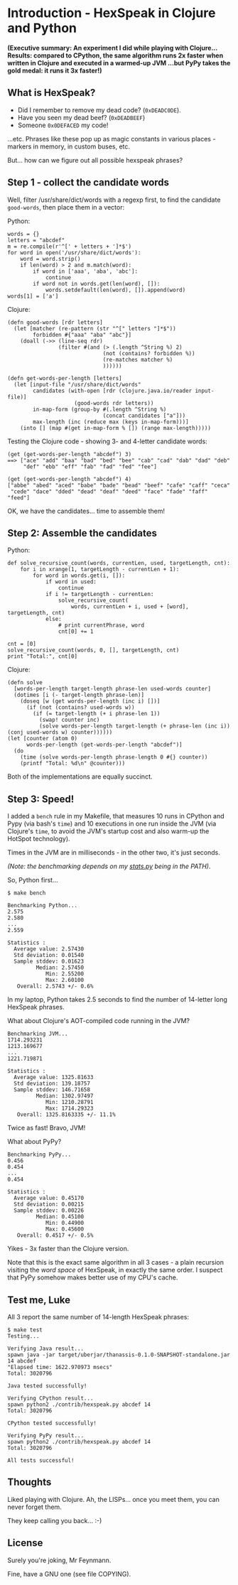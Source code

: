 # Introduction - HexSpeak in Clojure and Python

**(Executive summary: An experiment I did while playing with Clojure...
Results: compared to CPython, the same algorithm runs 2x faster
when written in Clojure and executed in a warmed-up JVM ...but
PyPy takes the gold medal: it runs it 3x faster!)**

## What is HexSpeak?

- Did I remember to remove my dead code? (`0xDEADC0DE`).
- Have you seen my dead beef? (`0xDEADBEEF`)
- Someone `0x0DEFACED` my code!

...etc. Phrases like these pop up as magic constants in various 
places - markers in memory, in custom buses, etc.

But... how can we figure out all possible hexspeak phrases?

## Step 1 - collect the candidate words

Well, filter /usr/share/dict/words with a regexp first,
to find the candidate `good-words`, then place them
in a vector:

Python:

    words = {}
    letters = "abcdef"
    m = re.compile(r'^[' + letters + ']*$')
    for word in open('/usr/share/dict/words'):
        word = word.strip()
        if len(word) > 2 and m.match(word):
            if word in ['aaa', 'aba', 'abc']:
                continue
            if word not in words.get(len(word), []):
                words.setdefault(len(word), []).append(word)
    words[1] = ['a']

Clojure:

    (defn good-words [rdr letters]
      (let [matcher (re-pattern (str "^[" letters "]*$"))
            forbidden #{"aaa" "aba" "abc"}]
        (doall (->> (line-seq rdr)
                    (filter #(and (> (.length ^String %) 2)
                                  (not (contains? forbidden %))
                                  (re-matches matcher %)
                                  ))))))
    
    (defn get-words-per-length [letters]
      (let [input-file "/usr/share/dict/words"
            candidates (with-open [rdr (clojure.java.io/reader input-file)]
                         (good-words rdr letters))
            in-map-form (group-by #(.length ^String %)
                                  (concat candidates ["a"]))
            max-length (inc (reduce max (keys in-map-form)))]
        (into [] (map #(get in-map-form % []) (range max-length)))))

Testing the Clojure code - showing 3- and 4-letter candidate words:

    (get (get-words-per-length "abcdef") 3)
    ==> ["ace" "add" "baa" "bad" "bed" "bee" "cab" "cad" "dab" "dad" "deb"
         "def" "ebb" "eff" "fab" "fad" "fed" "fee"]

    (get (get-words-per-length "abcdef") 4)
    ["abbe" "abed" "aced" "babe" "bade" "bead" "beef" "cafe" "caff" "ceca"
     "cede" "dace" "dded" "dead" "deaf" "deed" "face" "fade" "faff" "feed"]

OK, we have the candidates... time to assemble them!

## Step 2: Assemble the candidates

Python:

    def solve_recursive_count(words, currentLen, used, targetLength, cnt):
        for i in xrange(1, targetLength - currentLen + 1):
            for word in words.get(i, []):
                if word in used:
                    continue
                if i != targetLength - currentLen:
                    solve_recursive_count(
                        words, currentLen + i, used + [word], targetLength, cnt)
                else:
                    # print currentPhrase, word
                    cnt[0] += 1

    cnt = [0]
    solve_recursive_count(words, 0, [], targetLength, cnt)
    print "Total:", cnt[0]

Clojure:

    (defn solve
      [words-per-length target-length phrase-len used-words counter]
      (dotimes [i (- target-length phrase-len)]
        (doseq [w (get words-per-length (inc i) [])]
          (if (not (contains? used-words w))
            (if (= target-length (+ i phrase-len 1))
              (swap! counter inc)
              (solve words-per-length target-length (+ phrase-len (inc i)) (conj used-words w) counter))))))
    (let [counter (atom 0)
          words-per-length (get-words-per-length "abcdef")]
      (do
        (time (solve words-per-length phrase-length 0 #{} counter))
        (printf "Total: %d\n" @counter)))

Both of the implementations are equally succinct.

## Step 3: Speed!

I added a `bench` rule in my Makefile, that measures 10 runs in CPython and Pypy
(via bash's `time`) and 10 executions in one run inside the JVM (via Clojure's
`time`, to avoid the JVM's startup cost and also warm-up the HotSpot technology).

Times in the JVM are in milliseconds - in the other two, it's just seconds.

*(Note: the benchmarking depends on my [stats.py](https://github.com/ttsiodras/utils/blob/master/stats.py)
being in the PATH)*.

So, Python first...

    $ make bench

    Benchmarking Python...
    2.575
    2.580
    ...
    2.559
    
    Statistics :
      Average value: 2.57430
      Std deviation: 0.01540
      Sample stddev: 0.01623
             Median: 2.57450
                Min: 2.55200
                Max: 2.60100
       Overall: 2.5743 +/- 0.6%

In my laptop, Python takes 2.5 seconds to find the number of 14-letter long
HexSpeak phrases.

What about Clojure's AOT-compiled code running in the JVM?

    Benchmarking JVM...
    1714.293231
    1213.169677
    ...
    1221.719871
    
    Statistics :
      Average value: 1325.81633
      Std deviation: 139.18757
      Sample stddev: 146.71658
             Median: 1302.97497
                Min: 1210.28791
                Max: 1714.29323
       Overall: 1325.8163335 +/- 11.1%

Twice as fast! Bravo, JVM!

What about PyPy?

    Benchmarking PyPy...
    0.456
    0.454
    ...
    0.454
    
    Statistics :
      Average value: 0.45170
      Std deviation: 0.00215
      Sample stddev: 0.00226
             Median: 0.45100
                Min: 0.44900
                Max: 0.45600
       Overall: 0.4517 +/- 0.5%

Yikes - 3x faster than the Clojure version.

Note that this is the exact same algorithm in all 3 cases - a plain recursion
visiting the *word space* of HexSpeak, in exactly the same order.
I suspect that PyPy somehow makes better use of my CPU's cache.

## Test me, Luke

All 3 report the same number of 14-length HexSpeak phrases:

    $ make test
    Testing...
    
    Verifying Java result...
    spawn java -jar target/uberjar/thanassis-0.1.0-SNAPSHOT-standalone.jar 14 abcdef
    "Elapsed time: 1622.970973 msecs"
    Total: 3020796
    
    Java tested successfully!
    
    Verifying CPython result...
    spawn python2 ./contrib/hexspeak.py abcdef 14
    Total: 3020796
    
    CPython tested successfully!
    
    Verifying PyPy result...
    spawn python2 ./contrib/hexspeak.py abcdef 14
    Total: 3020796
    
    All tests successful!

## Thoughts

Liked playing with Clojure. Ah, the LISPs... once you meet them, you can never forget them.

They keep calling you back... :-)

## License

Surely you're joking, Mr Feynmann.

Fine, have a GNU one (see file COPYING).
